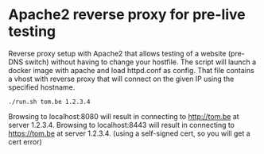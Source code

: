# Apache2 reverse proxy for pre-live testing

Reverse proxy setup with Apache2 that allows testing of a website (pre-DNS switch) without having to change your hostfile.
The script will launch a docker image with apache and load httpd.conf as config. That file contains a vhost with reverse proxy that will connect on the given IP using the specified hostname.

```./run.sh tom.be 1.2.3.4```

Browsing to localhost:8080 will result in connecting to http://tom.be at server 1.2.3.4.
Browsing to localhost:8443 will result in connecting to https://tom.be at server 1.2.3.4. (using a self-signed cert, so you will get a cert error)
